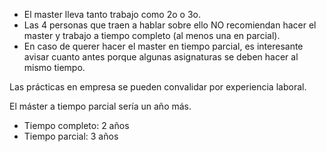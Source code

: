 - El master lleva tanto trabajo como 2o o 3o.
- Las 4 personas que traen a hablar sobre ello NO recomiendan hacer el master y trabajo a tiempo completo (al menos una en parcial).
- En caso de querer hacer el master en tiempo parcial, es interesante avisar cuanto antes porque algunas asignaturas se deben hacer al mismo tiempo.

Las prácticas en empresa se pueden convalidar por experiencia laboral.

El máster a tiempo parcial sería un año más.
- Tiempo completo: 2 años
- Tiempo parcial: 3 años
